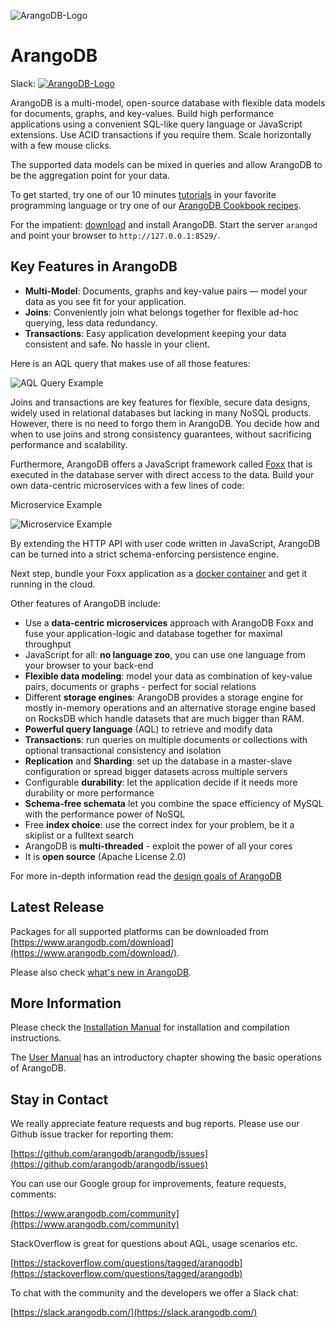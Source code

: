 ![ArangoDB-Logo](https://docs.arangodb.com/assets/arangodb_logo_2016_inverted.png)

ArangoDB
========

Slack: [![ArangoDB-Logo](https://slack.arangodb.com/badge.svg)](https://slack.arangodb.com)

ArangoDB is a multi-model, open-source database with flexible data models for
documents, graphs, and key-values. Build high performance applications using a
convenient SQL-like query language or JavaScript extensions. Use ACID
transactions if you require them. Scale horizontally with a few mouse clicks.

The supported data models can be mixed in queries and allow ArangoDB to be the
aggregation point for your data.

To get started, try one of our 10 minutes [tutorials](https://www.arangodb.com/tutorials)
in your favorite programming language or try one of our [ArangoDB Cookbook recipes](https://docs.arangodb.com/cookbook).

For the impatient: [download](https://www.arangodb.com/download) and install
ArangoDB. Start the server `arangod` and point your browser to `http://127.0.0.1:8529/`.

Key Features in ArangoDB
------------------------

- **Multi-Model**: Documents, graphs and key-value pairs — model your data as
  you see fit for your application.
- **Joins**: Conveniently join what belongs together for flexible ad-hoc
  querying, less data redundancy.
- **Transactions**: Easy application development keeping your data consistent
  and safe. No hassle in your client.

Here is an AQL query that makes use of all those features:

![AQL Query Example](https://docs.arangodb.com/assets/aql_query_with_traversal.png)

Joins and transactions are key features for flexible, secure data designs,
widely used in relational databases but lacking in many NoSQL products. However,
there is no need to forgo them in ArangoDB. You decide how and when to use joins
and strong consistency guarantees, without sacrificing performance and scalability. 

Furthermore, ArangoDB offers a JavaScript framework called [Foxx](https://www.arangodb.com/why-arangodb/foxx/)
that is executed in the database server with direct access to the data. Build your
own data-centric microservices with a few lines of code:

Microservice Example

![Microservice Example](https://www.arangodb.com/wp-content/uploads/2015/03/microservice.png)

By extending the HTTP API with user code written in JavaScript, ArangoDB can be
turned into a strict schema-enforcing persistence engine.

Next step, bundle your Foxx application as a [docker container](https://docs.arangodb.com/cookbook/Cloud/NodeJsDocker.html)
and get it running in the cloud.

Other features of ArangoDB include:

- Use a **data-centric microservices** approach with ArangoDB Foxx and fuse your
  application-logic and database together for maximal throughput
- JavaScript for all: **no language zoo**, you can use one language from your
  browser to your back-end
- **Flexible data modeling**: model your data as combination of key-value pairs,
  documents or graphs - perfect for social relations
- Different **storage engines**: ArangoDB provides a storage engine for mostly
  in-memory operations and an alternative storage engine based on RocksDB which 
  handle datasets that are much bigger than RAM.
- **Powerful query language** (AQL) to retrieve and modify data 
- **Transactions**: run queries on multiple documents or collections with
  optional transactional consistency and isolation
- **Replication** and **Sharding**: set up the database in a master-slave
  configuration or spread bigger datasets across multiple servers
- Configurable **durability**: let the application decide if it needs more
  durability or more performance
- **Schema-free schemata** let you combine the space efficiency of MySQL with the
  performance power of NoSQL
- Free **index choice**: use the correct index for your problem, be it a skiplist 
  or a fulltext search
- ArangoDB is **multi-threaded** - exploit the power of all your cores
- It is **open source** (Apache License 2.0)

For more in-depth information read the [design goals of ArangoDB](https://www.arangodb.com/2012/03/avocadodbs-design-objectives/)


Latest Release
--------------

Packages for all supported platforms can be downloaded from [https://www.arangodb.com/download](https://www.arangodb.com/download/).

Please also check [what's new in ArangoDB](https://docs.arangodb.com/latest/Manual/ReleaseNotes/).


More Information
----------------

Please check the [Installation Manual](https://docs.arangodb.com/latest/Manual/GettingStarted/Installing/)
for installation and compilation instructions.

The [User Manual](https://docs.arangodb.com/latest/Manual/GettingStarted/) has an
introductory chapter showing the basic operations of ArangoDB.


Stay in Contact
---------------

We really appreciate feature requests and bug reports. Please use our Github
issue tracker for reporting them:

[https://github.com/arangodb/arangodb/issues](https://github.com/arangodb/arangodb/issues)

You can use our Google group for improvements, feature requests, comments:

[https://www.arangodb.com/community](https://www.arangodb.com/community)

StackOverflow is great for questions about AQL, usage scenarios etc.

[https://stackoverflow.com/questions/tagged/arangodb](https://stackoverflow.com/questions/tagged/arangodb)

To chat with the community and the developers we offer a Slack chat:

[https://slack.arangodb.com/](https://slack.arangodb.com/)
